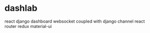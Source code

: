 # dashlab
react django dashboard
websocket coupled with django channel
react router
redux
material-ui

